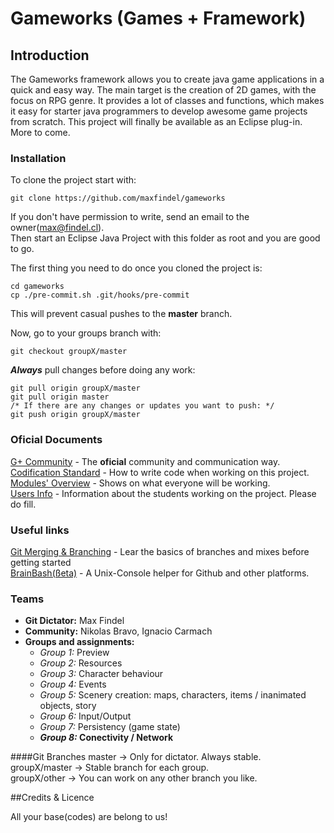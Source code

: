 Gameworks (Games + Framework)
=============================

## Introduction

The Gameworks framework allows you to create java game applications in a quick and easy way. The main target is the creation of 2D games, with the focus on RPG genre. It provides a lot of classes and functions, which makes it easy for starter java programmers to develop awesome game projects from scratch.
This project will finally be available as an Eclipse plug-in. More to come.

### Installation

To clone the project start with:

	git clone https://github.com/maxfindel/gameworks

If you don't have permission to write, send an email to the owner([max@findel.cl](mailto:max@findel.cl)).  
Then start an Eclipse Java Project with this folder as root and you are good to go.

The first thing you need to do once you cloned the project is:

	cd gameworks
	cp ./pre-commit.sh .git/hooks/pre-commit
This will prevent casual pushes to the **master** branch. 

Now, go to your groups branch with:

	git checkout groupX/master

***Always*** pull changes before doing any work:

	git pull origin groupX/master
	git pull origin master
	/* If there are any changes or updates you want to push: */
	git push origin groupX/master


### Oficial Documents
[G+ Community](https://plus.google.com/communities/107638331003604365607) - The **oficial** community and communication way.  
[Codification Standard](https://docs.google.com/document/d/1I_9CAdi5IocV03Z_EkPQFpNvF4ElPkB1GibfhFCLJSI/edit?hl=es-419&forcehl=1) - How to write code when working on this project.  
[Modules' Overview](https://docs.google.com/document/d/1m7EfpFAl9fo-AB1Bv2Gl3hi68soGBCxONnmcXbIKuLc/edit?usp=sharing) - Shows on what everyone will be working.  
[Users Info](https://docs.google.com/forms/d/1QtkXnSQXjXHQgoak7EcNlUq2M_GFHQws0GqxbSG0eJI/viewform) - Information about the students working on the project. Please do fill.  
<!-- [(NOT) Public Information](https://docs.google.com/spreadsheet/ccc?key=0Am_s2HenpOt6dEFhVGZjZGZhWkM0N2xySTBDd0tOYUE#gid=0)  -->

### Useful links
[Git Merging & Branching](http://git-scm.com/book/en/Git-Branching-Basic-Branching-and-Merging) - Lear the basics of branches and mixes before getting started  
[BrainBash(ßeta)](https://github.com/maxfindel/brainBash) - A Unix-Console helper for Github and other platforms.


### Teams

* **Git Dictator:** Max Findel
* **Community:** Nikolas Bravo, Ignacio Carmach
* **Groups and assignments:**
	- *Group 1:* Preview 
	- *Group 2:* Resources 
	- *Group 3:* Character behaviour 
	- *Group 4:* Events 
	- *Group 5:* Scenery creation: maps, characters, items / inanimated objects, story 
	- *Group 6:* Input/Output 
	- *Group 7:* Persistency (game state) 
	- ***Group 8:* Conectivity / Network** 

####Git Branches
master -> Only for dictator. Always stable.  
groupX/master -> Stable branch for each group.  
groupX/other -> You can work on any other branch you like.  

##Credits & Licence

All your base(codes) are belong to us!
